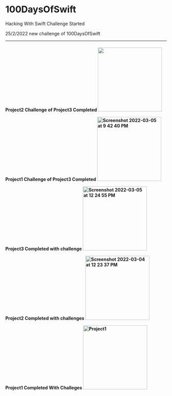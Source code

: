 # 100DaysOfSwift

Hacking With Swift Challenge Started

25/2/2022 new challenge of 100DaysOfSwift
<hr/>
<h4>

<style>
img {
width: 200px;
}
</style>

Project2 Challenge of Project3 Completed
<img src="![Screenshot 2022-03-05 at 10 13 51 PM](https://user-images.githubusercontent.com/38833326/156892336-90b88624-2ea6-485f-abd1-03bd2eb73423.png)" />

Project1  Challenge of Project3 Completed
![Screenshot 2022-03-05 at 9 42 40 PM](https://user-images.githubusercontent.com/38833326/156891374-069fff1e-40aa-4b56-9c92-2e2aec14b042.png)

Project3 Completed with challenge
![Screenshot 2022-03-05 at 12 24 55 PM](https://user-images.githubusercontent.com/38833326/156872332-aae979cb-9ae0-4704-9063-700076371be7.png)

Project2 Completed with challenges
![Screenshot 2022-03-04 at 12 23 37 PM](https://user-images.githubusercontent.com/38833326/156714371-5ce94fe8-27c7-4f00-a116-f87e7025e2c8.png)

Project1 Completed With Challeges
![Project1](https://user-images.githubusercontent.com/38833326/155891386-70242db7-c87f-4066-8696-25e559f5bc3c.gif)

 </h4>
